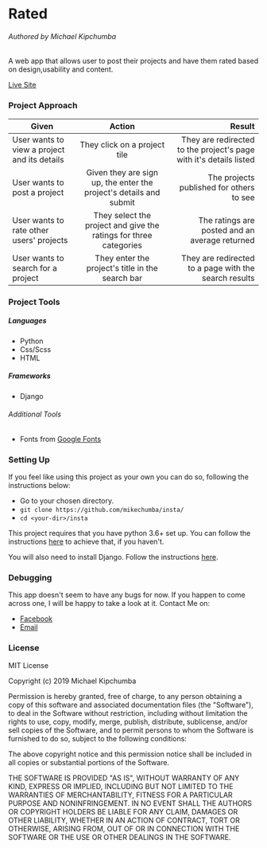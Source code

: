 # Rated

###### Authored by Michael Kipchumba

A web app that allows user to post their projects and have them rated based on design,usability and content.

[Live Site](https://rated.herokuapp.com/login/)

### Project Approach
   
| Given       | Action       | Result  |
| ------------- |:-------------:| -----:|
| User wants to view a project and its details | They click on a project tile | They are redirected to the project's page with it's details listed |
| User wants to post a project | Given they are sign up, the enter the project's details and submit | The projects published for others to see  |
| User wants to rate other users' projects | They select the project and give the ratings for three categories  | The ratings are posted and an average returned |
| User wants to search for a project |  They enter the project's title in the search bar | They are redirected to a page with the search results |


### Project Tools

##### Languages

- Python
- Css/Scss
- HTML

##### Frameworks

- Django

###### Additional Tools

- Fonts from [Google Fonts](fonts.google.com)

### Setting Up

If you feel like using this project as your own you can do so, following the instructions below:

   - Go to your chosen directory.
   - `git clone https://github.com/mikechumba/insta/`
   - `cd <your-dir>/insta`

This project requires that you have python 3.6+ set up. You can follow the instructions [here](realpython.com/installing-python/) to achieve that, if you haven't.

You will also need to install Django. Follow the instructions [here](https://www.djangoproject.com/start/).

### Debugging

This app doesn't seem to have any bugs for now. If you happen to come across one, I will be happy to take a look at it. Contact Me on:

- [Facebook](https://web.facebook.com/ItsMikeChumba/)
- [Email](michaelchumba09@gmail.com)

### License 

MIT License

Copyright (c) 2019 Michael Kipchumba

Permission is hereby granted, free of charge, to any person obtaining a copy
of this software and associated documentation files (the "Software"), to deal
in the Software without restriction, including without limitation the rights
to use, copy, modify, merge, publish, distribute, sublicense, and/or sell
copies of the Software, and to permit persons to whom the Software is
furnished to do so, subject to the following conditions:

The above copyright notice and this permission notice shall be included in all
copies or substantial portions of the Software.

THE SOFTWARE IS PROVIDED "AS IS", WITHOUT WARRANTY OF ANY KIND, EXPRESS OR
IMPLIED, INCLUDING BUT NOT LIMITED TO THE WARRANTIES OF MERCHANTABILITY,
FITNESS FOR A PARTICULAR PURPOSE AND NONINFRINGEMENT. IN NO EVENT SHALL THE
AUTHORS OR COPYRIGHT HOLDERS BE LIABLE FOR ANY CLAIM, DAMAGES OR OTHER
LIABILITY, WHETHER IN AN ACTION OF CONTRACT, TORT OR OTHERWISE, ARISING FROM,
OUT OF OR IN CONNECTION WITH THE SOFTWARE OR THE USE OR OTHER DEALINGS IN THE
SOFTWARE.